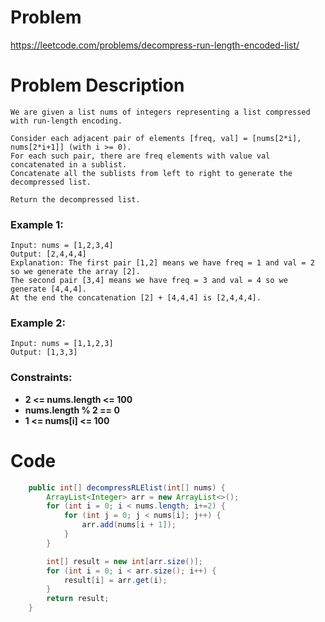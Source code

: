 # Problem
https://leetcode.com/problems/decompress-run-length-encoded-list/
# Problem Description
```
We are given a list nums of integers representing a list compressed with run-length encoding.

Consider each adjacent pair of elements [freq, val] = [nums[2*i], nums[2*i+1]] (with i >= 0).  
For each such pair, there are freq elements with value val concatenated in a sublist. 
Concatenate all the sublists from left to right to generate the decompressed list.

Return the decompressed list.
```
### Example 1:
```
Input: nums = [1,2,3,4]
Output: [2,4,4,4]
Explanation: The first pair [1,2] means we have freq = 1 and val = 2 so we generate the array [2].
The second pair [3,4] means we have freq = 3 and val = 4 so we generate [4,4,4].
At the end the concatenation [2] + [4,4,4] is [2,4,4,4].
```
### Example 2:
```
Input: nums = [1,1,2,3]
Output: [1,3,3]
```
### Constraints:
- **2 <= nums.length <= 100**
- **nums.length % 2 == 0**
- **1 <= nums[i] <= 100**
# Code
```java
    public int[] decompressRLElist(int[] nums) {
        ArrayList<Integer> arr = new ArrayList<>();
        for (int i = 0; i < nums.length; i+=2) {
            for (int j = 0; j < nums[i]; j++) {
                arr.add(nums[i + 1]);
            }
        }

        int[] result = new int[arr.size()];
        for (int i = 0; i < arr.size(); i++) {
            result[i] = arr.get(i);
        }
        return result;
    }
```
